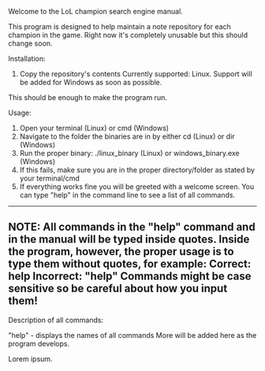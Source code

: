 Welcome to the LoL champion search engine manual.

This program is designed to help maintain a note repository for each champion in the game.
Right now it's completely unusable but this should change soon.

Installation:

1. Copy the repository's contents
Currently supported: Linux.
Support will be added for Windows as soon as possible.

This should be enough to make the program run.

Usage:

1. Open your terminal (Linux) or cmd (Windows)
2. Navigate to the folder the binaries are in by either cd (Linux) or dir (Windows)
3. Run the proper binary: ./linux_binary (Linux) or windows_binary.exe (Windows)
4. If this fails, make sure you are in the proper directory/folder as stated by your terminal/cmd
5. If everything works fine you will be greeted with a welcome screen. You can type "help" in the command line to see a list of all commands.

----------------------- 
NOTE: All commands in the "help" command and in the manual will be typed inside quotes. Inside the program, however, the proper usage is to type them without quotes, for example: Correct: help Incorrect: "help" Commands might be case sensitive so be careful about how you input them!
-----------------------

Description of all commands:

"help" - displays the names of all commands
More will be added here as the program develops.

Lorem ipsum.

